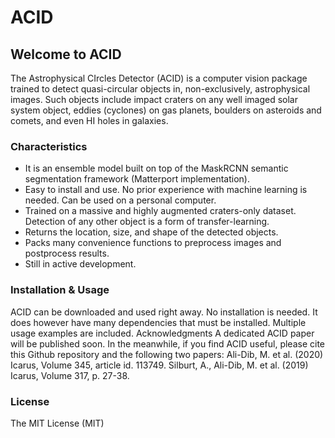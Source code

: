 # ACID

## Welcome to ACID

The Astrophysical CIrcles Detector (ACID) is a computer vision package trained to detect quasi-circular objects in, non-exclusively, astrophysical images. Such objects include impact craters on any well imaged solar system object, eddies (cyclones) on gas planets, boulders on asteroids and comets, and even HI holes in galaxies. 

### Characteristics 
- It is an ensemble model built on top of the MaskRCNN semantic segmentation framework (Matterport implementation). 
- Easy to install and use. No prior experience with machine learning is needed. Can be used on a personal computer.
- Trained on a massive and highly augmented craters-only dataset. Detection of any other object is a form of transfer-learning.
- Returns the location, size, and shape of the detected objects. 
- Packs many convenience functions to preprocess images and postprocess results. 
- Still in active development. 

### Installation & Usage
ACID can be downloaded and used right away. No installation is needed. It does however have many dependencies that must be installed. Multiple usage examples are included. 
Acknowledgments
A dedicated ACID paper will be published soon. In the meanwhile, if you find ACID useful, please cite this Github repository and the following two papers:
Ali-Dib, M. et al. (2020) Icarus, Volume 345, article id. 113749.
Silburt, A., Ali-Dib, M. et al. (2019) Icarus, Volume 317, p. 27-38.

### License
The MIT License (MIT)

